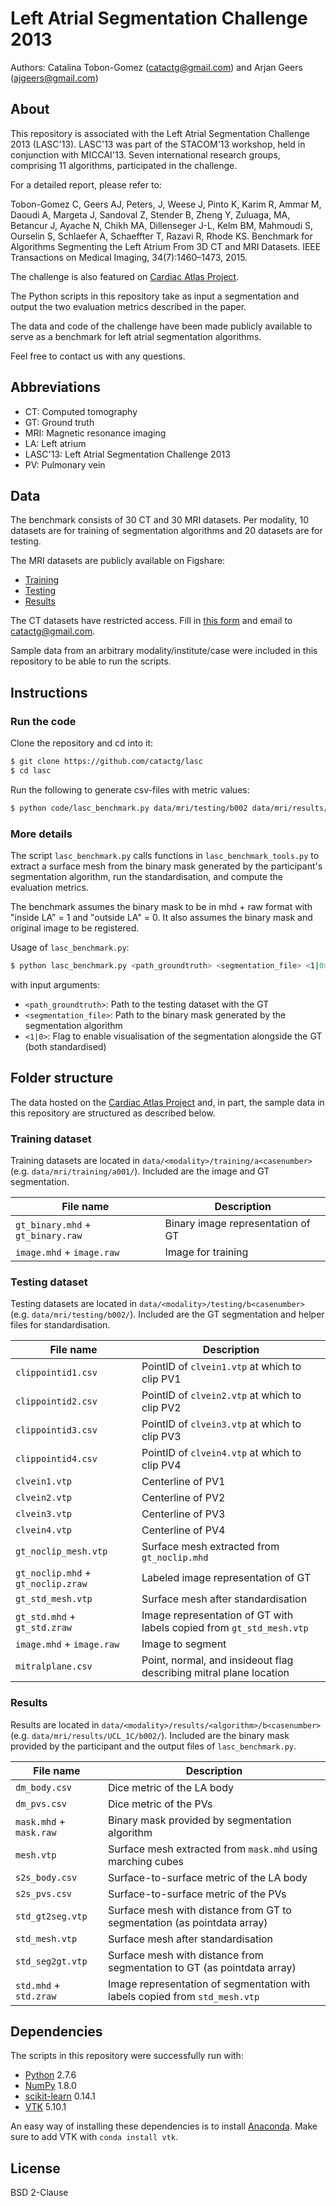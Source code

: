 Left Atrial Segmentation Challenge 2013
=======================================

Authors: Catalina Tobon-Gomez (catactg@gmail.com) and Arjan Geers (ajgeers@gmail.com)


About
-----

This repository is associated with the Left Atrial Segmentation Challenge 2013 (LASC'13). LASC'13 was part of the STACOM'13 workshop, held in conjunction with MICCAI'13. Seven international research groups, comprising 11 algorithms, participated in the challenge.

For a detailed report, please refer to:

Tobon-Gomez C, Geers AJ, Peters, J, Weese J, Pinto K, Karim R, Ammar M, Daoudi A, Margeta J, Sandoval Z, Stender B, Zheng Y, Zuluaga, MA, Betancur J, Ayache N, Chikh MA, Dillenseger J-L, Kelm BM, Mahmoudi S, Ourselin S, Schlaefer A, Schaeffter T, Razavi R, Rhode KS. Benchmark for Algorithms Segmenting the Left Atrium From 3D CT and MRI Datasets. IEEE Transactions on Medical Imaging, 34(7):1460–1473, 2015.

The challenge is also featured on [Cardiac Atlas Project].

The Python scripts in this repository take as input a segmentation and output the two evaluation metrics described in the paper.

The data and code of the challenge have been made publicly available to serve as a benchmark for left atrial segmentation algorithms.

Feel free to contact us with any questions.


Abbreviations
-------------

* CT: Computed tomography
* GT: Ground truth
* MRI: Magnetic resonance imaging
* LA: Left atrium
* LASC'13: Left Atrial Segmentation Challenge 2013
* PV: Pulmonary vein


Data
----

The benchmark consists of 30 CT and 30 MRI datasets. Per modality, 10 datasets are for training of segmentation algorithms and 20 datasets are for testing.

The MRI datasets are publicly available on Figshare:

* [Training][mri_training]
* [Testing][mri_testing]
* [Results][mri_results]

The CT datasets have restricted access. Fill in [this form][ct_form] and email to catactg@gmail.com.

Sample data from an arbitrary modality/institute/case were included in this repository to be able to run the scripts.


Instructions
------------

### Run the code

Clone the repository and cd into it:
```sh
$ git clone https://github.com/catactg/lasc
$ cd lasc
```

Run the following to generate csv-files with metric values:
```sh
$ python code/lasc_benchmark.py data/mri/testing/b002 data/mri/results/UCL_1C/b002/mask.mhd 0
```

### More details

The script `lasc_benchmark.py` calls functions in `lasc_benchmark_tools.py` to extract a surface mesh from the binary mask generated by the participant's segmentation algorithm, run the standardisation, and compute the evaluation metrics.

The benchmark assumes the binary mask to be in mhd + raw format with "inside LA" = 1 and "outside LA" = 0. It also assumes the binary mask and original image to be registered.

Usage of `lasc_benchmark.py`:

```sh
$ python lasc_benchmark.py <path_groundtruth> <segmentation_file> <1|0>
```

with input arguments:

* `<path_groundtruth>`: Path to the testing dataset with the GT
* `<segmentation_file>`: Path to the binary mask generated by the segmentation algorithm
* `<1|0>`: Flag to enable visualisation of the segmentation alongside the GT (both standardised)


Folder structure
-----------------

The data hosted on the [Cardiac Atlas Project] and, in part, the sample data in this repository are structured as described below.

### Training dataset

Training datasets are located in `data/<modality>/training/a<casenumber>` (e.g. `data/mri/training/a001/`). Included are the image and GT segmentation.

File name                         | Description
---------                         | -----------
`gt_binary.mhd` + `gt_binary.raw` | Binary image representation of GT
`image.mhd` + `image.raw`         | Image for training


### Testing dataset

Testing datasets are located in `data/<modality>/testing/b<casenumber>` (e.g. `data/mri/testing/b002/`). Included are the GT segmentation and helper files for standardisation.

File name                          | Description
---------                          | -----------
`clippointid1.csv`                 | PointID of `clvein1.vtp` at which to clip PV1
`clippointid2.csv`                 | PointID of `clvein2.vtp` at which to clip PV2
`clippointid3.csv`                 | PointID of `clvein3.vtp` at which to clip PV3
`clippointid4.csv`                 | PointID of `clvein4.vtp` at which to clip PV4
`clvein1.vtp`                      | Centerline of PV1
`clvein2.vtp`                      | Centerline of PV2
`clvein3.vtp`                      | Centerline of PV3
`clvein4.vtp`                      | Centerline of PV4
`gt_noclip_mesh.vtp`               | Surface mesh extracted from `gt_noclip.mhd`
`gt_noclip.mhd` + `gt_noclip.zraw` | Labeled image representation of GT
`gt_std_mesh.vtp`                  | Surface mesh after standardisation
`gt_std.mhd` + `gt_std.zraw`       | Image representation of GT with labels copied from `gt_std_mesh.vtp`
`image.mhd` + `image.raw`          | Image to segment
`mitralplane.csv`                  | Point, normal, and insideout flag describing mitral plane location


### Results

Results are located in `data/<modality>/results/<algorithm>/b<casenumber>` (e.g. `data/mri/results/UCL_1C/b002/`). Included are the binary mask provided by the participant and the output files of `lasc_benchmark.py`.

File name               | Description
---------               | -----------
`dm_body.csv`           | Dice metric of the LA body
`dm_pvs.csv`            | Dice metric of the PVs
`mask.mhd` + `mask.raw` | Binary mask provided by segmentation algorithm
`mesh.vtp`              | Surface mesh extracted from `mask.mhd` using marching cubes
`s2s_body.csv`          | Surface-to-surface metric of the LA body
`s2s_pvs.csv`           | Surface-to-surface metric of the PVs
`std_gt2seg.vtp`        | Surface mesh with distance from GT to segmentation (as pointdata array)
`std_mesh.vtp`          | Surface mesh after standardisation
`std_seg2gt.vtp`        | Surface mesh with distance from segmentation to GT (as pointdata array)
`std.mhd` + `std.zraw`  | Image representation of segmentation with labels copied from `std_mesh.vtp`


Dependencies
------------

The scripts in this repository were successfully run with:
- [Python] 2.7.6
- [NumPy] 1.8.0
- [scikit-learn] 0.14.1
- [VTK] 5.10.1

An easy way of installing these dependencies is to install [Anaconda]. Make sure to add VTK with `conda install vtk`.

[mri_training]: https://dx.doi.org/10.6084/m9.figshare.1492978
[mri_testing]: https://dx.doi.org/10.6084/m9.figshare.1492989
[mri_results]: https://dx.doi.org/10.6084/m9.figshare.1492974
[ct_form]: http://www.cardiacatlas.org/wp-content/uploads/2015/10/LASC_agreement.pdf
[Cardiac Atlas Project]: http://www.cardiacatlas.org/challenges/left-atrium-segmentation-challenge/
[Python]: http://www.python.org
[NumPy]: http://www.numpy.org
[scikit-learn]: http://scikit-learn.org/
[VTK]: http://www.vtk.org
[Anaconda]: https://store.continuum.io/cshop/anaconda




License
-------

BSD 2-Clause








